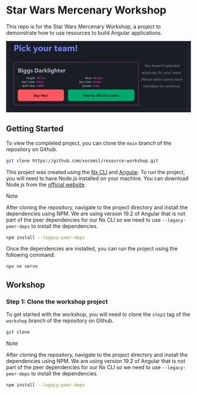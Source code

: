 # Star Wars Mercenary Workshop

This repo is for the Star Wars Mercenary Workshop, a project to demonstrate how to use resources to build Angular applications.

![app screenshot.png](readme/app%20screenshot.png)

## Getting Started

To view the completed project, you can clone the `main` branch of the repository on Github.

```bash
git clone https://github.com/xocomil/resource-workshop.git
```

This project was created using the [Nx CLI](https://nx.dev/angular/getting-started/intro) and [Angular](https://angular.dev). To run the project, you will need to have Node.js installed on your machine. You can download Node.js from the [official website](https://nodejs.org/).

> [!NOTE]
> After cloning the repository, navigate to the
project directory and install the dependencies  using NPM. We are using version 19.2 of Angular that is not part of the peer dependencies for our Nx CLI so we need to use `--legacy-peer-deps` to install the dependencies.

```bash
npm install --legacy-peer-deps
```

Once the dependencies are installed, you can run the project using the following command:

```bash
npx nx serve
```

## Workshop

### Step 1: Clone the workshop project

To get started with the workshop, you will need to clone the `step1` tag of the `workshop` branch of the repository on Github.

```bash
git clone 
```
> [!NOTE] 
> After cloning the repository, navigate to the project directory and install the dependencies  using NPM. We are using version 19.2 of Angular that is not part of the peer dependencies for our Nx CLI so we need to use `--legacy-peer-deps` to install the dependencies.

```bash
npm install --legacy-peer-deps
```
